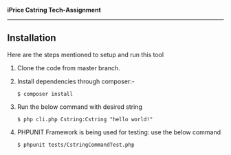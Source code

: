 **iPrice Cstring Tech-Assignment**

---

## Installation

Here are the steps mentioned to setup and run this tool

1. Clone the code from master branch.
2. Install dependencies through composer:-


	```
	$ composer install
	```
	
	
3. Run the below command with desired string    
	
	
	```
	$ php cli.php Cstring:Cstring "hello world!"
	```
	
4. PHPUNIT Framework is being used for testing: use the below command
   
   
   
	```
	$ phpunit tests/CstringCommandTest.php
	```
